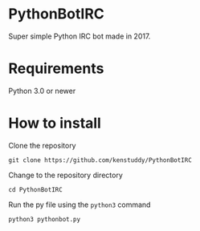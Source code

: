 # PythonBotIRC
Super simple Python IRC bot made in 2017.

# Requirements

Python 3.0 or newer

# How to install

Clone the repository

```git clone https://github.com/kenstuddy/PythonBotIRC```

Change to the repository directory

```cd PythonBotIRC```

Run the py file using the ```python3``` command

```python3 pythonbot.py```

